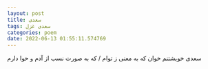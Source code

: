 ```yaml
---
layout: post
title: سعدی
tags: سعدی غزل
categories: poem
date: 2022-06-13 01:55:11.574769
---
```


سعدی خویشتنم خوان که به معنی ز توام / که به صورت نسب از آدم و حوا دارم